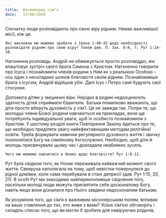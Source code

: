 ```yaml
---
title:  Насамперед сім’я
date:   17/06/2019
---
```


Спочатку люди розповідають про свою віру рідним. Немає важливішої місії, ніж ця.

`Які висновки ми можемо зробити з Івана 1:40-42 щодо необхідності розповідати рідним про свою віру? Також див. П. Зак. 6:6, 7; Рут 1:14-18.`

Натхненна розповідь. Андрій не обмежується просто розповіддю, він влаштовує зустріч свого брата Симона з Христом. Натхненно говорити про Ісуса і познайомити членів родини з Ним як з реальною Особою – ось один з нескладних шляхів благовістя своїм рідним. Познайомивши брата з Ісусом, Андрій відійшов убік. Далі Ісус і Петро самі будують свої стосунки.

Допомога дітям у зміцненні віри. Нерідко в родині недооцінюють здатність дітей сприймати Євангеліє. Батьки помилково вважають, що діти просто вберуть духовність у сім’ї. Це не завжди так. Попри те, що молодші члени Божої родини навчаються на прикладах, вони ще потребують індивідуальної уваги, щоб їх особисто познайомили з Христом. У шостому розділі книги Повторення Закону йдеться про те, що необхідно приділяти увагу найефективнішим методам релігійної освіти. Треба формувати навички регулярного духовного життя і звичку поклонятися Богу на сімейному богослужінні. Необхідно, щоб діти й молодь присвячували цьому час і докладали неабияких зусиль.

`Чого ми можемо навчитися в Ноомі щодо благовістя? Рут 1:8-12.`

Рут була свідком того, як Ноомі переживала найважчий момент свого життя. Свекруха наполягала на тому, щоб невістки повернулися до рідної домівки, коли сама перебувала в стані депресії (див. Рут 1:15, 20, 21). В особі Рут ми знаходимо найпереконливіше свідчення того, наскільки молоді люди можуть присвятити себе досконалому Богу, навіть якщо вони дізналися про Нього завдяки недосконалим батькам.

Як розуміння того, що сім’я є важливим місіонерським полем, впливає на ваше ставлення до тих, хто живе з вами? Усією сім’єю обговоріть і складіть список того, що ви могли б зробити для невіруючих родичів.